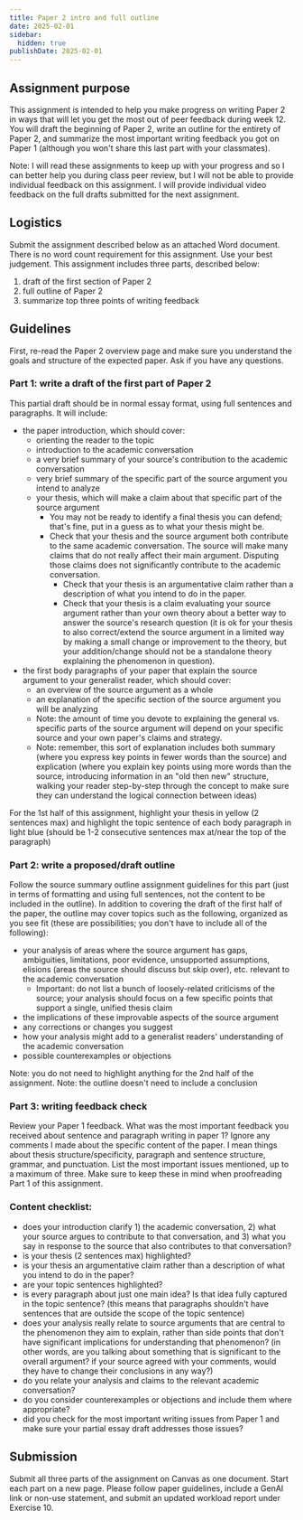 ```yaml
---
title: Paper 2 intro and full outline
date: 2025-02-01
sidebar:
  hidden: true
publishDate: 2025-02-01
---
```


## Assignment purpose

This assignment is intended to help you make progress on writing Paper 2 in ways that will let you get the most out of peer feedback during week 12. You will draft the beginning of Paper 2, write an outline for the entirety of Paper 2, and summarize the most important writing feedback you got on Paper 1 (although you won't share this last part with your classmates).

Note: I will read these assignments to keep up with your progress and so I can better help you during class peer review, but I will not be able to provide individual feedback on this assignment. I will provide individual video feedback on the full drafts submitted for the next assignment.

## Logistics

Submit the assignment described below as an attached Word document.
There is no word count requirement for this assignment. Use your best judgement.
This assignment includes three parts, described below:

1. draft of the first section of Paper 2
2. full outline of Paper 2
3. summarize top three points of writing feedback

## Guidelines

First, re-read the Paper 2 overview page and make sure you understand the goals and structure of the expected paper. Ask if you have any questions.

### Part 1: write a draft of the first part of Paper 2

This partial draft should be in normal essay format, using full sentences and paragraphs. It will include:

- the paper introduction, which should cover:
	- orienting the reader to the topic
	- introduction to the academic conversation
	- a very brief summary of your source's contribution to the academic conversation
	- very brief summary of the specific part of the source argument you intend to analyze
	- your thesis, which will make a claim about that specific part of the source argument
		- You may not be ready to identify a final thesis you can defend; that's fine, put in a guess as to what your thesis might be.
		- Check that your thesis and the source argument both contribute to the same academic conversation. The source will make many claims that do not really affect their main argument. Disputing those claims does not significantly contribute to the academic conversation.
			- Check that your thesis is an argumentative claim rather than a description of what you intend to do in the paper.
			- Check that your thesis is a claim evaluating your source argument rather than your own theory about a better way to answer the source's research question (it is ok for your thesis to also correct/extend the source argument in a limited way by making a small change or improvement to the theory, but your addition/change should not be a standalone theory explaining the phenomenon in question).
- the first body paragraphs of your paper that explain the source argument to your generalist reader, which should cover:
	- an overview of the source argument as a whole
	- an explanation of the specific section of the source argument you will be analyzing
	- Note: the amount of time you devote to explaining the general vs. specific parts of the source argument will depend on your specific source and your own paper's claims and strategy.
	- Note: remember, this sort of explanation includes both summary (where you express key points in fewer words than the source) and explication (where you explain key points using more words than the source, introducing information in an "old then new" structure, walking your reader step-by-step through the concept to make sure they can understand the logical connection between ideas)

For the 1st half of this assignment, highlight your thesis in yellow (2 sentences max) and highlight the topic sentence of each body paragraph in light blue (should be 1-2 consecutive sentences max at/near the top of the paragraph)

### Part 2: write a proposed/draft outline

Follow the source summary outline assignment guidelines for this part (just in terms of formatting and using full sentences, not the content to be included in the outline). In addition to covering the draft of the first half of the paper, the outline may cover topics such as the following, organized as you see fit (these are possibilities; you don't have to include all of the following):

- your analysis of areas where the source argument has gaps, ambiguities, limitations, poor evidence, unsupported assumptions, elisions (areas the source should discuss but skip over), etc. relevant to the academic conversation
	- Important: do not list a bunch of loosely-related criticisms of the source; your analysis should focus on a few specific points that support a single, unified thesis claim
- the implications of these improvable aspects of the source argument
- any corrections or changes you suggest
- how your analysis might add to a generalist readers' understanding of the academic conversation
- possible counterexamples or objections

Note: you do not need to highlight anything for the 2nd half of the assignment.
Note: the outline doesn't need to include a conclusion

### Part 3: writing feedback check

Review your Paper 1 feedback. What was the most important feedback you received about sentence and paragraph writing in paper 1? Ignore any comments I made about the specific content of the paper. I mean things about thesis structure/specificity, paragraph and sentence structure, grammar, and punctuation.
List the most important issues mentioned, up to a maximum of three. Make sure to keep these in mind when proofreading Part 1 of this assignment.

### Content checklist:

- does your introduction clarify 1) the academic conversation, 2) what your source argues to contribute to that conversation, and 3) what you say in response to the source that also contributes to that conversation?
- is your thesis (2 sentences max) highlighted?
- is your thesis an argumentative claim rather than a description of what you intend to do in the paper?
- are your topic sentences highlighted?
- is every paragraph about just one main idea? Is that idea fully captured in the topic sentence? (this means that paragraphs shouldn't have sentences that are outside the scope of the topic sentence)
- does your analysis really relate to source arguments that are central to the phenomenon they aim to explain, rather than side points that don't have significant implications for understanding that phenomenon? (in other words, are you talking about something that is significant to the overall argument? if your source agreed with your comments, would they have to change their conclusions in any way?)
- do you relate your analysis and claims to the relevant academic conversation?
- do you consider counterexamples or objections and include them where appropriate?
- did you check for the most important writing issues from Paper 1 and make sure your partial essay draft addresses those issues?

## Submission

Submit all three parts of the assignment on Canvas as one document. Start each part on a new page. Please follow paper guidelines, include a GenAI link or non-use statement, and submit an updated workload report under Exercise 10.
